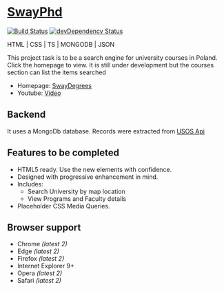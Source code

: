 # [SwayPhd](http://swayphd.gearhostpreview.com)

[![Build Status](https://travis-ci.org/h5bp/html5-boilerplate.svg)](https://travis-ci.org/h5bp/html5-boilerplate)
[![devDependency Status](https://david-dm.org/h5bp/html5-boilerplate/dev-status.svg)](https://david-dm.org/h5bp/html5-boilerplate#info=devDependencies)

HTML | CSS | TS | MONGODB | JSON

This project task is to be a search engine for university courses in Poland. Click the homepage to view.
It is still under development but the courses section can list the items searched

* Homepage: [SwayDegrees](http://swayphd.gearhostpreview.com)
* Youtube: [Video](https://youtu.be/1Y4beu4hNQo)


## Backend

It uses a MongoDb database. Records were extracted from [USOS Api](https://apps.usos.edu.pl/developers/)


## Features to be completed

* HTML5 ready. Use the new elements with confidence.
* Designed with progressive enhancement in mind.
* Includes:
  * Search University by map location
  * View Programs and Faculty details
* Placeholder CSS Media Queries.


## Browser support

* Chrome *(latest 2)*
* Edge *(latest 2)*
* Firefox *(latest 2)*
* Internet Explorer 9+
* Opera *(latest 2)*
* Safari *(latest 2)*

